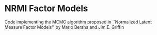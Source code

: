 # NRMI Factor Models

Code implementing the MCMC algorithm proposed in ``Normalized Latent Measure Factor Models'' by Mario Beraha and Jim E. Griffin

